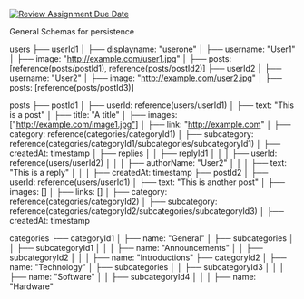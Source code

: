 [![Review Assignment Due Date](https://classroom.github.com/assets/deadline-readme-button-22041afd0340ce965d47ae6ef1cefeee28c7c493a6346c4f15d667ab976d596c.svg)](https://classroom.github.com/a/N3RLIwPA)

General Schemas for persistence

users
├── userId1
│   ├── displayname: "userone"
│   ├── username: "User1"
│   ├── image: "http://example.com/user1.jpg"
│   ├── posts: [reference(posts/postId1), reference(posts/postId2)]
├── userId2
│   ├── username: "User2"
│   ├── image: "http://example.com/user2.jpg"
│   ├── posts: [reference(posts/postId3)]

posts
├── postId1
│   ├── userId: reference(users/userId1)
│   ├── text: "This is a post"
│   ├── title: "A title"
│   ├── images: ["http://example.com/image1.jpg"]
│   ├── link: "http://example.com"
│   ├── category: reference(categories/categoryId1)
│   ├── subcategory: reference(categories/categoryId1/subcategories/subcategoryId1)
│   ├── createdAt: timestamp
│   ├── replies
│   │   ├── replyId1
│   │   │   ├── userId: reference(users/userId2)
│   │   │   ├── authorName: "User2"
│   │   │   ├── text: "This is a reply"
│   │   │   ├── createdAt: timestamp
├── postId2
│   ├── userId: reference(users/userId1)
│   ├── text: "This is another post"
│   ├── images: []
│   ├── links: []
│   ├── category: reference(categories/categoryId2)
│   ├── subcategory: reference(categories/categoryId2/subcategories/subcategoryId3)
│   ├── createdAt: timestamp

categories
├── categoryId1
│   ├── name: "General"
│   ├── subcategories
│   │   ├── subcategoryId1
│   │   │   ├── name: "Announcements"
│   │   ├── subcategoryId2
│   │   │   ├── name: "Introductions"
├── categoryId2
│   ├── name: "Technology"
│   ├── subcategories
│   │   ├── subcategoryId3
│   │   │   ├── name: "Software"
│   │   ├── subcategoryId4
│   │   │   ├── name: "Hardware"
